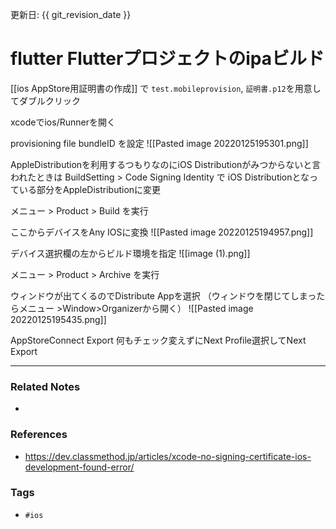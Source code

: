 更新日: {{ git_revision_date }}

# flutter Flutterプロジェクトのipaビルド
[[ios AppStore用証明書の作成]]
で
`test.mobileprovision`, `証明書.p12`を用意してダブルクリック

xcodeでios/Runnerを開く

provisioning file
bundleID
を設定
![[Pasted image 20220125195301.png]]

AppleDistributionを利用するつもりなのにiOS Distributionがみつからないと言われたときは
BuildSetting > Code Signing Identity で
iOS Distributionとなっている部分をAppleDistributionに変更


メニュー > Product > Build を実行

ここからデバイスをAny IOSに変換
![[Pasted image 20220125194957.png]]

デバイス選択欄の左からビルド環境を指定
![[image (1).png]]

メニュー > Product > Archive を実行

ウィンドウが出てくるのでDistribute Appを選択
（ウィンドウを閉じてしまったらメニュー >Window>Organizerから開く）
![[Pasted image 20220125195435.png]]

AppStoreConnect
Export
何もチェック変えずにNext
Profile選択してNext
Export

---
### Related Notes
- 

### References
- https://dev.classmethod.jp/articles/xcode-no-signing-certificate-ios-development-found-error/

### Tags
- `#ios` 